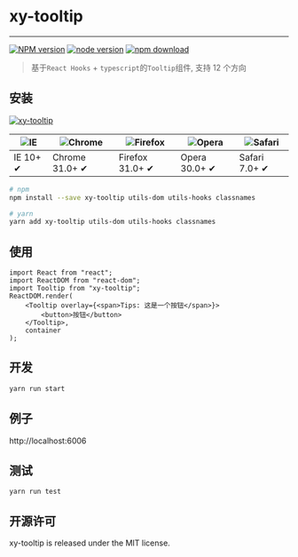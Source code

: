 # xy-tooltip

---

[![NPM version][npm-image]][npm-url]
[![node version][node-image]][node-url]
[![npm download][download-image]][download-url]

[npm-image]: http://img.shields.io/npm/v/xy-tooltip.svg?style=flat-square
[npm-url]: http://npmjs.org/package/xy-tooltip
[node-image]: https://img.shields.io/badge/node.js-%3E=_0.10-green.svg?style=flat-square
[node-url]: http://nodejs.org/download/
[download-image]: https://img.shields.io/npm/dm/xy-tooltip.svg?style=flat-square
[download-url]: https://npmjs.org/package/xy-tooltip

> 基于`React Hooks` + `typescript`的`Tooltip`组件, 支持 12 个方向

## 安装

[![xy-tooltip](https://nodei.co/npm/xy-tooltip.png)](https://npmjs.org/package/xy-tooltip)

| ![IE](https://github.com/alrra/browser-logos/blob/master/src/edge/edge_48x48.png?raw=true) | ![Chrome](https://github.com/alrra/browser-logos/blob/master/src/chrome/chrome_48x48.png?raw=true) | ![Firefox](https://github.com/alrra/browser-logos/blob/master/src/firefox/firefox_48x48.png?raw=true) | ![Opera](https://github.com/alrra/browser-logos/blob/master/src/opera/opera_48x48.png?raw=true) | ![Safari](https://github.com/alrra/browser-logos/blob/master/src/safari/safari_48x48.png?raw=true) |
| ------------------------------------------------------------------------------------------ | -------------------------------------------------------------------------------------------------- | ----------------------------------------------------------------------------------------------------- | ----------------------------------------------------------------------------------------------- | -------------------------------------------------------------------------------------------------- |
| IE 10+ ✔                                                                                   | Chrome 31.0+ ✔                                                                                     | Firefox 31.0+ ✔                                                                                       | Opera 30.0+ ✔                                                                                   | Safari 7.0+ ✔                                                                                      |

```sh
# npm
npm install --save xy-tooltip utils-dom utils-hooks classnames

# yarn
yarn add xy-tooltip utils-dom utils-hooks classnames
```

## 使用

```tsx
import React from "react";
import ReactDOM from "react-dom";
import Tooltip from "xy-tooltip";
ReactDOM.render(
    <Tooltip overlay={<span>Tips: 这是一个按钮</span>}>
        <button>按钮</button>
    </Tooltip>,
    container
);
```

## 开发

```sh
yarn run start
```

## 例子

http://localhost:6006

## 测试

```
yarn run test
```

## 开源许可

xy-tooltip is released under the MIT license.
